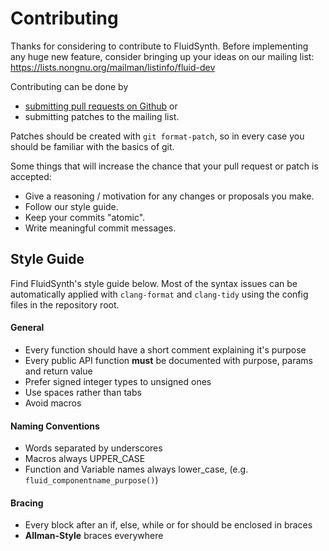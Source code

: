# Contributing

Thanks for considering to contribute to FluidSynth. Before implementing
any huge new feature, consider bringing up your ideas on our mailing list:
https://lists.nongnu.org/mailman/listinfo/fluid-dev

Contributing can be done by
* [submitting pull requests on Github](
https://help.github.com/articles/proposing-changes-to-your-work-with-pull-requests/) or
* submitting patches to the mailing list.

Patches should be created with `git format-patch`, so in every case you should be familiar with the basics of git.

Some things that will increase the chance that your pull request or patch is accepted:

* Give a reasoning / motivation for any changes or proposals you make.
* Follow our style guide.
* Keep your commits "atomic".
* Write meaningful commit messages.

## Style Guide

Find FluidSynth's style guide below. Most of the syntax issues can be automatically applied with `clang-format` and `clang-tidy` using the config files in the repository root.

#### General
* Every function should have a short comment explaining it's purpose
* Every public API function **must** be documented with purpose, params and return value
* Prefer signed integer types to unsigned ones
* Use spaces rather than tabs
* Avoid macros

#### Naming Conventions
* Words separated by underscores
* Macros always UPPER_CASE
* Function and Variable names always lower_case,  (e.g. `fluid_componentname_purpose()`)

#### Bracing
* Every block after an if, else, while or for should be enclosed in braces
* **Allman-Style** braces everywhere

